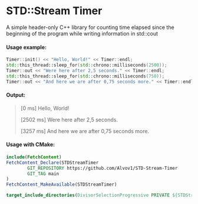# STD::Stream Timer
A simple header-only C++ library for counting time elapsed since the beginning of the program while writing information in std::cout

#### Usage example:
```cpp
Timer::init() << "Hello, World!" << Timer::endl;
std::this_thread::sleep_for(std::chrono::milliseconds(2500));
Timer::out << "Were here after 2,5 seconds." << Timer::endl;
std::this_thread::sleep_for(std::chrono::milliseconds(750));
Timer::out << "And here we are after 0,75 seconds more." << Timer::endl;
```

#### Output:
> [0 ms] Hello, World!
> 
> [2502 ms] Were here after 2,5 seconds.
>
> [3257 ms] And here we are after 0,75 seconds more.


#### Usage with CMake:
```cmake
include(FetchContent)
FetchContent_Declare(STDStreamTimer
        GIT_REPOSITORY https://github.com/Alvov1/STD-Stream-Timer
        GIT_TAG main
)
FetchContent_MakeAvailable(STDStreamTimer)

target_include_directories(DivisorSelectionProgressive PRIVATE ${STDStreamTimer_SOURCE_DIR})
```

